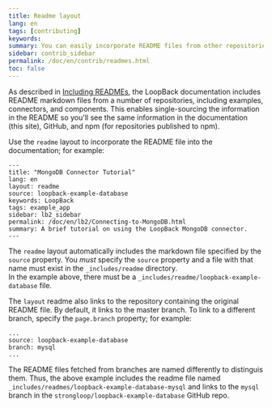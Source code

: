 ```yaml
---
title: Readme layout
lang: en
tags: [contributing]
keywords:
summary: You can easily incorporate README files from other repositories into the documentation.
sidebar: contrib_sidebar
permalink: /doc/en/contrib/readmes.html
toc: false
---
```

As described in [Including READMEs](Including-READMEs.html), the LoopBack documentation
includes README markdown files from a number of repositories, including examples, connectors, and components.  This enables single-sourcing the information in the README so you'll see the same information in the documentation (this site), GitHub, and npm (for repositories published to npm).

Use the `readme` layout to incorporate the README file into the documentation;
for example:

```
---
title: "MongoDB Connector Tutorial"
lang: en
layout: readme
source: loopback-example-database
keywords: LoopBack
tags: example_app
sidebar: lb2_sidebar
permalink: /doc/en/lb2/Connecting-to-MongoDB.html
summary: A brief tutorial on using the LoopBack MongoDB connector.
---
```

The `readme` layout automatically includes the markdown file specified
by the `source` property.  You _must_ specify the `source` property and a file with that name must exist in the `_includes/readme` directory.  
In the example above, there must be a
`_includes/readme/loopback-example-database` file.

The `layout` readme also links to the repository containing the original README file.
By default, it links to the master branch.  To link to a different branch,
specify the `page.branch` property; for example:

```
...
source: loopback-example-database
branch: mysql
...
```
The README files fetched from branches are named differently to distinguis them. Thus, the above example includes the readme file named `_includes/readmes/loopback-example-database-mysql` and links to the `mysql` branch in the `strongloop/loopback-example-database` GitHub repo.
